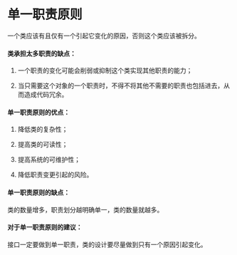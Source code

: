 # 单一职责原则

一个类应该有且仅有一个引起它变化的原因，否则这个类应该被拆分。

#### 类承担太多职责的缺点：

1. 一个职责的变化可能会削弱或抑制这个类实现其他职责的能力；

2. 当只需要这个对象的一个职责时，不得不将其他不需要的职责也包括进去，从而造成代码冗余。

#### 单一职责原则的优点：

1. 降低类的复杂性；

2. 提高类的可读性；

3. 提高系统的可维护性；

4. 降低职责变更引起的风险。

#### 单一职责原则的缺点：

类的数量增多，职责划分越明确单一，类的数量就越多。

#### 对于单一职责原则的建议：

接口一定要做到单一职责，类的设计要尽量做到只有一个原因引起变化。

